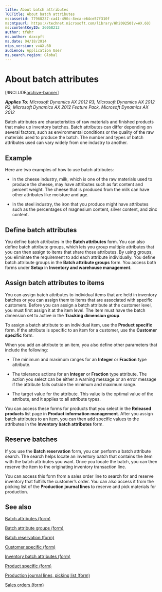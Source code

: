 ```yaml
---
title: About batch attributes
TOCTitle: About batch attributes
ms:assetid: 77968237-ca41-490c-8eca-e64ce57f310f
ms:mtpsurl: https://technet.microsoft.com/library/Hh209250(v=AX.60)
ms:contentKeyID: 36058213
author: tfehr
ms.author: daxcpft
ms.date: 04/18/2014
mtps_version: v=AX.60
audience: Application User
ms.search.region: Global
---
```


# About batch attributes 


[!INCLUDE[archive-banner](includes/archive-banner.md)]


_**Applies To:** Microsoft Dynamics AX 2012 R3, Microsoft Dynamics AX 2012 R2, Microsoft Dynamics AX 2012 Feature Pack, Microsoft Dynamics AX 2012_

Batch attributes are characteristics of raw materials and finished products that make up inventory batches. Batch attributes can differ depending on several factors, such as environmental conditions or the quality of the raw materials used to produce the batch. The number and types of batch attributes used can vary widely from one industry to another.

## Example

Here are two examples of how to use batch attributes:

  - In the cheese industry, milk, which is one of the raw materials used to produce the cheese, may have attributes such as fat content and percent weight. The cheese that is produced from the milk can have other attributes like moisture and age.

  - In the steel industry, the iron that you produce might have attributes such as the percentages of magnesium content, silver content, and zinc content.

## Define batch attributes

You define batch attributes in the **Batch attributes** form. You can also define batch attribute groups, which lets you group multiple attributes that you can then assign to items that share those attributes. By using groups, you eliminate the requirement to add each attribute individually. You define batch attribute groups in the **Batch attribute groups** form. You access both forms under **Setup** in **Inventory and warehouse management**.

## Assign batch attributes to items

You can assign batch attributes to individual items that are held in inventory batches or you can assign them to items that are associated with specific customers. Before you can assign a batch attribute at the customer level, you must first assign it at the item level. The item must have the batch dimension set to active in the **Tracking dimension group**.

To assign a batch attribute to an individual item, use the **Product specific** form. If the attribute is specific to an item for a customer, use the **Customer specific** form.

When you add an attribute to an item, you also define other parameters that include the following:

  - The minimum and maximum ranges for an **Integer** or **Fraction** type attribute.

  - The tolerance actions for an **Integer** or **Fraction** type attribute. The action you select can be either a warning message or an error message if the attribute falls outside the minimum and maximum range.

  - The target value for the attribute. This value is the optimal value of the attribute, and it applies to all attribute types.

You can access these forms for products that you select in the **Released products** list page in **Product information management**. After you assign batch attributes to an item, you can then add specific values to the attributes in the **Inventory batch attributes** form.

## Reserve batches

If you use the **Batch reservation** form, you can perform a batch attribute search. The search helps locate an inventory batch that contains the item with the batch attributes you want. Once you locate the batch, you can then reserve the item to the originating inventory transaction line.

You can access this form from a sales order line to search for and reserve inventory that fulfills the customer’s order. You can also access it from the picking list of the **Production journal lines** to reserve and pick materials for production.

## See also

[Batch attributes (form)](https://technet.microsoft.com/library/hh209255\(v=ax.60\))

[Batch attribute groups (form)](https://technet.microsoft.com/library/hh209431\(v=ax.60\))

[Batch reservation (form)](https://technet.microsoft.com/library/hh208645\(v=ax.60\))

[Customer specific (form)](https://technet.microsoft.com/library/hh209393\(v=ax.60\))

[Inventory batch attributes (form)](https://technet.microsoft.com/library/hh209284\(v=ax.60\))

[Product specific (form)](https://technet.microsoft.com/library/hh227369\(v=ax.60\))

[Production journal lines, picking list (form)](https://technet.microsoft.com/library/aa616001\(v=ax.60\))

[Sales orders (form)](https://technet.microsoft.com/library/aa585863\(v=ax.60\))

  


